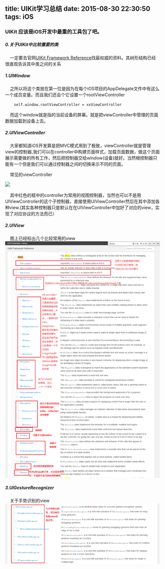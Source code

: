 title: UIKit学习总结
date: 2015-08-30 22:30:50
tags: iOS
---

### UIKit  应该是iOS开发中最重的工具包了吧。
##### 0.关于UIKit中比较重要的类

&nbsp;&nbsp;&nbsp;&nbsp;一定要去官网[UIKit Framework Reference](https://developer.apple.com/library/ios/documentation/UIKit/Reference/UIKit_Framework/index.html#//apple_ref/doc/uid/TP40006955)找最权威的资料。其树形结构已经很直观告诉其中类之间的关系

##### 1.UIWindow

&nbsp;&nbsp;&nbsp;&nbsp;之所以将这个类放在第一位是因为在每个iOS项目的AppDelegate文件中有这么一个成员变量。而且我们还会个它设置一个rootViewController

``` bash
    self.window.rootViewController = xxViewController
```

&nbsp;&nbsp;&nbsp;&nbsp;而这个window就是指的当前设备的屏幕。就是把viewController中管理的页面数据加载到设备上去。

##### 2.UIViewController

&nbsp;&nbsp;&nbsp;&nbsp;大家都知道iOS开发算是把MVC模式用到了极致，viewController就是管理view的控制器,我们可以在controller中构建页面样式，加载页面数据，做这个页面展示需要做的所有工作，然后把控制器交给window(设备)就好。当然根控制器只能有一个但是我们可以通过控制器之间的切换来示不同的页面。

&nbsp;&nbsp;&nbsp;&nbsp;常见的viewController

 ![](/images)

&nbsp;&nbsp;&nbsp;&nbsp;其中红色的框中的controller为常用的视图控制器，当然也可以不是用UIViewController的这个子控制器，直接使用UIViewController然后在其中添加各种view.(其实各种控制器只是默认在在UIViewController中加好了对应的view，实现了对应协议的方法而已）

##### 2.UIView
&nbsp;&nbsp;&nbsp;&nbsp;图上已经标出几个比较常用的view
  ![](/img/iOS/uiview.png)

##### 3.UIGestureRecognizer
&nbsp;&nbsp;&nbsp;&nbsp;关于手势识别的view
   ![](/img/iOS/gesture.png)
